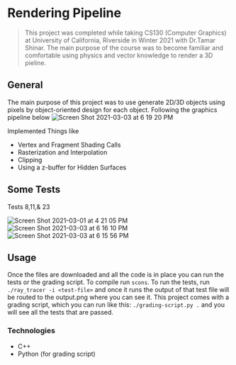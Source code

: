 # Rendering Pipeline
>This project was completed while taking CS130 (Computer Graphics) at University of California, Riverside in Winter 2021 with Dr.Tamar Shinar. The main purpose of the course was to become familiar and comfortable using physics and vector knowledge to render a 3D pieline.

## General
The main purpose of this project was to use generate 2D/3D objects using pixels by object-oriented design for each object. Following the graphics pipeline
below
![Screen Shot 2021-03-03 at 6 19 20 PM](https://user-images.githubusercontent.com/62925991/109901116-537da000-7c4d-11eb-9a01-9a3607a36891.png)

Implemented Things like
* Vertex and Fragment Shading Calls
* Rasterization and Interpolation
* Clipping
* Using a z-buffer for Hidden Surfaces

## Some Tests 
Tests 8,11,& 23

![Screen Shot 2021-03-01 at 4 21 05 PM](https://user-images.githubusercontent.com/62925991/109900561-6cd21c80-7c4c-11eb-8db9-66be86eff204.png)
![Screen Shot 2021-03-03 at 6 16 10 PM](https://user-images.githubusercontent.com/62925991/109900640-8e330880-7c4c-11eb-9901-a2b16e9b9285.png)
![Screen Shot 2021-03-03 at 6 15 56 PM](https://user-images.githubusercontent.com/62925991/109900633-8c694500-7c4c-11eb-9d2e-0b28f4413f06.png)


## Usage
Once the files are downloaded and all the code is in place you can run the tests or the grading script. To compile run ```scons```. To run the tests, run ```./ray_tracer -i <test-file>``` and once it runs the output of that test file will be routed to the output.png where you can see it. This project comes with a grading script, which you can run like this: ```./grading-script.py .``` and you will see all the tests that are passed.

### Technologies
* C++
* Python (for grading script) 
